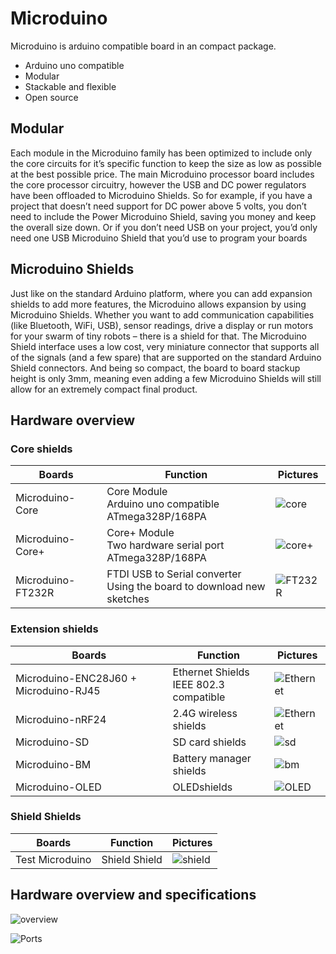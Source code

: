 # Microduino

Microduino is arduino compatible board in an compact package.

* Arduino uno compatible
* Modular
* Stackable and flexible
* Open source

## Modular

Each module in the Microduino family has been optimized to include only the core circuits for it’s specific function to keep the size as low as possible at the best possible price. The main Microduino processor board includes the core processor circuitry, however the USB and DC power regulators have been offloaded to Microduino Shields. So for example, if you have a project that doesn’t need support for DC power above 5 volts, you don’t need to include the Power Microduino Shield, saving you money and keep the overall size down. Or if you don’t need USB on your project, you’d only need one USB Microduino Shield that you’d use to program your boards

## Microduino Shields

Just like on the standard Arduino platform, where you can add expansion shields to add more features, the Microduino allows expansion by using Microduino Shields. Whether you want to add communication capabilities (like Bluetooth, WiFi, USB), sensor readings, drive a display or run motors for your swarm of tiny robots – there is a shield for that. The Microduino Shield interface uses a low cost, very miniature connector that supports all of the signals (and a few spare) that are supported on the standard Arduino Shield connectors. And being so compact, the board to board stackup height is only 3mm, meaning even adding a few Microduino Shields will still allow for an extremely compact final product.

## Hardware overview

### Core shields

| Boards | Function | Pictures |
----|----|----
| Microduino-Core | Core Module<br> Arduino uno compatible <br>ATmega328P/168PA | ![core](http://farm3.staticflickr.com/2871/9112424435_7a5b6ff3ae_m.jpg)|
| Microduino-Core+ | Core+ Module<br> Two hardware serial port <br>ATmega328P/168PA | ![core+](http://farm3.staticflickr.com/5532/9112424467_e7f4802bab_m.jpg)|
| Microduino-FT232R | FTDI USB to Serial converter <br> Using the board to download new sketches| ![FT232R](http://farm4.staticflickr.com/3700/9112424487_bd4c0f29f9_m.jpg)|

### Extension shields

| Boards | Function | Pictures |
----|----|----
| Microduino-ENC28J60 + Microduino-RJ45 | Ethernet Shields<br> IEEE 802.3 compatible | ![Ethernet](http://farm6.staticflickr.com/5461/9112424499_8836fe0970_m.jpg)|
| Microduino-nRF24 | 2.4G wireless shields | ![Ethernet](http://farm8.staticflickr.com/7405/9114647668_e693c0da52_m.jpg)|
| Microduino-SD | SD card shields | ![sd](http://farm3.staticflickr.com/2891/9112424531_2e146b8410_m.jpg)|
| Microduino-BM | Battery manager shields | ![bm](http://farm8.staticflickr.com/7420/9114647636_a21ed1cec7_m.jpg)|
| Microduino-OLED | OLEDshields | ![OLED](http://farm8.staticflickr.com/7297/9114647498_ddd81a3df1_m.jpg)|

### Shield Shields

| Boards | Function | Pictures |
----|----|----
| Test Microduino | Shield Shield | ![shield](http://farm6.staticflickr.com/5528/9114647784_7aab9474e9_m.jpg)|


## Hardware overview and specifications

![overview](http://farm6.staticflickr.com/5448/9114745446_0da8a3279c.jpg)

![Ports](http://farm6.staticflickr.com/5503/9112581575_fc8c76da99_b.jpg)
